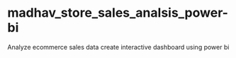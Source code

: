 # madhav_store_sales_analsis_power-bi
Analyze ecommerce sales data create interactive dashboard using power bi
